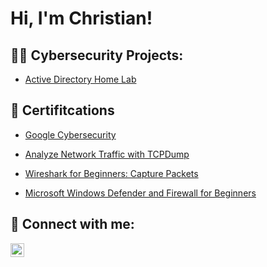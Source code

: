 <h1>Hi, I'm Christian! </h1>

<h2>👨‍💻 Cybersecurity Projects:</h2>

- [Active Directory Home Lab](https://github.com/ChrisPaige2014/ActiveDirectoryLab/blob/main/README.md)

<h2>📃 Certifitcations</h2>

- [Google Cybersecurity](https://coursera.org/share/5c41f03101566ae8c67efbea2becfa25)

- [Analyze Network Traffic with TCPDump](https://coursera.org/share/e5ecbf2a591ec91edb77ad1fe2252a62)

- [Wireshark for Beginners: Capture Packets](https://coursera.org/share/09c531d59b9a0268b756b71fd93f74a7)

- [Microsoft Windows Defender and Firewall for Beginners](https://coursera.org/share/b695a9577e91bec1d50e440a80bd3108)

<h2>🤳 Connect with me:</h2>

[<img align="left" alt="JoshMadakor | LinkedIn" width="22px" src="https://cdn.jsdelivr.net/npm/simple-icons@v3/icons/linkedin.svg" />][linkedin]

[linkedin]:https://www.linkedin.com/in/christian-mclain-007a29297/

<!--
**joshmadakor1/joshmadakor1** is a ✨ _special_ ✨ repository because its `README.md` (this file) appears on your GitHub profile.

Here are some ideas to get you started:

- 🔭 I’m currently working on ...
- 🌱 I’m currently learning ...
- 👯 I’m looking to collaborate on ...
- 🤔 I’m looking for help with ...
- 💬 Ask me about ...
- 📫 How to reach me: ...
- 😄 Pronouns: ...
- ⚡ Fun fact: ...
-->
